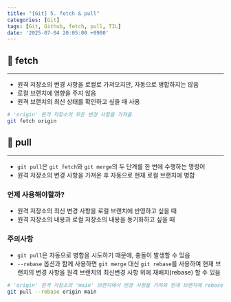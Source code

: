 ```yaml
---
title: "[Git] 5. fetch & pull"
categories: [Git]
tags: [Git, Github, fetch, pull, TIL]
date: '2025-07-04 20:05:00 +0900'
---
```


## 🚀 fetch

---

- 원격 저장소의 변경 사항을 로컬로 가져오지만, 자동으로 병합하지는 않음
- 로컬 브랜치에 영향을 주지 않음
- 원격 브랜치의 최신 상태를 확인하고 싶을 때 사용

```bash
# 'origin' 원격 저장소의 모든 변경 사항을 가져옴
git fetch origin
```

## 🚀 pull

---

- `git pull`은 `git fetch`와 `git merge`의 두 단계를 한 번에 수행하는 명령어
- 원격 저장소의 변경 사항을 가져온 후 자동으로 현재 로컬 브랜치에 병합

### 언제 사용해야할까?

- 원격 저장소의 최신 변경 사항을 로컬 브랜치에 반영하고 싶을 때
- 원격 저장소의 내용과 로컬 저장소의 내용을 동기화하고 싶을 때

### 주의사항

- `git pull`은 자동으로 병합을 시도하기 때문에, 충돌이 발생할 수 있음
- `--rebase` 옵션과 함께 사용하면 `git merge` 대신 `git rebase`를 사용하여 현재 브랜치의 변경 사항을 원격 브랜치의 최신변경 사항 위에 재배치(rebase) 할 수 있음

```bash
# 'origin' 원격 저장소의 'main' 브랜치에서 변경 사항을 가져와 현재 브랜치에 rebase
git pull --rebase origin main
```